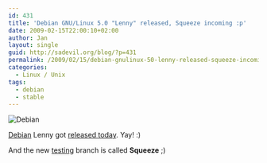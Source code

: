 ```yaml
---
id: 431
title: 'Debian GNU/Linux 5.0 "Lenny" released, Squeeze incoming :p'
date: 2009-02-15T22:00:10+02:00
author: Jan
layout: single
guid: http://sadevil.org/blog/?p=431
permalink: /2009/02/15/debian-gnulinux-50-lenny-released-squeeze-incoming-p/
categories:
  - Linux / Unix
tags:
  - debian
  - stable
---
```

![Debian](/assets/images/2011/02/debian_logo.png)

[Debian](http://www.debian.org) Lenny got [released today](http://www.debian.org/News/2009/20090214). Yay! :)

And the new [testing](http://www.debian.org/releases/squeeze/) branch is called **Squeeze** ;)
